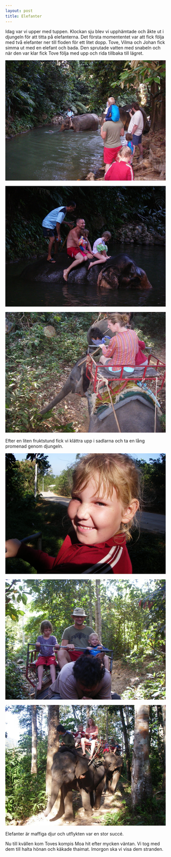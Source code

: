 ```yaml
---
layout: post
title: Elefanter
---
```


Idag var vi upper med tuppen. Klockan sju blev vi upphämtade och åkte
ut i djungeln för att titta på elefanterna. Det första momententet var
att fick följa med två elefanter ner till floden för ett litet
dopp. Tove, Vilma och Johan fick simma ut med en elefant och bada. Den
sprutade vatten med snabeln och när den var klar fick Tove följa med
upp och rida tillbaka till lägret.

<a href="/images/drupal/IMGP3411.JPG"><img src="/images/drupal/thumbnails/IMGP3411.JPG"/></a>

<a href="/images/drupal/IMGP3415.JPG"><img src="/images/drupal/thumbnails/IMGP3415.JPG"/></a>

<a href="/images/drupal/IMGP3427.JPG"><img src="/images/drupal/thumbnails/IMGP3427.JPG"/></a>

Efter en liten fruktstund fick vi klättra upp i sadlarna och ta en
lång promenad genom djungeln.

<a href="/images/drupal/IMGP3436.JPG"><img src="/images/drupal/thumbnails/IMGP3436.JPG"/></a>

<a href="/images/drupal/IMGP3448.JPG"><img src="/images/drupal/thumbnails/IMGP3448.JPG"/></a>

<a href="/images/drupal/IMGP3476.JPG"><img src="/images/drupal/thumbnails/IMGP3476.JPG"/></a>

Elefanter är maffiga djur och utflykten var en stor succé.

Nu till kvällen kom Toves kompis Moa hit efter mycken väntan. Vi tog
med dem till halta hönan och käkade thaimat. Imorgon ska vi visa dem
stranden.



